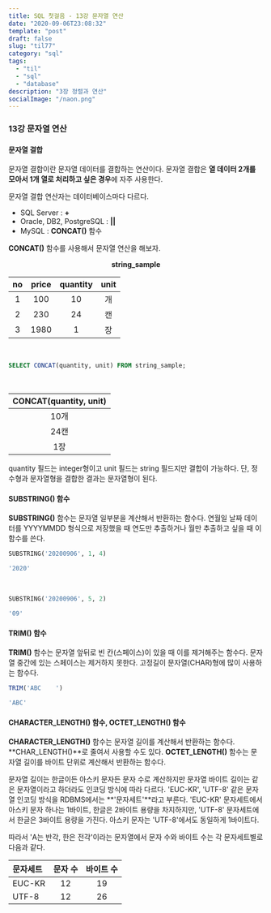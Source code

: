 ```yaml
---
title: SQL 첫걸음 - 13강 문자열 연산
date: "2020-09-06T23:08:32"
template: "post"
draft: false
slug: "til77"
category: "sql"
tags:
  - "til"
  - "sql"
  - "database"
description: "3장 정렬과 연산"
socialImage: "/naon.png"
---
```


### 13강 문자열 연산
#### 문자열 결합
문자열 결합이란 문자열 데이터를 결합하는 연산이다. 문자열 결합은 **열 데이터 2개를 모아서 1개 열로 처리하고 싶은 경우**에 자주 사용한다.

문자열 결합 연산자는 데이터베이스마다 다르다.
- SQL Server : **+**
- Oracle, DB2, PostgreSQL : **||**
- MySQL : **CONCAT()** 함수

**CONCAT()** 함수를 사용해서 문자열 연산을 해보자.

**<center>string_sample</center>**

|no|price|quantity|unit|
|:---:|:---:|:---:|:---:|
|1|100|10|개|
|2|230|24|캔|
|3|1980|1|장|

<br>

```sql
SELECT CONCAT(quantity, unit) FROM string_sample;
```
<br>

|CONCAT(quantity, unit)|
|:---:|
|10개|
|24캔|
|1장|

quantity 필드는 integer형이고 unit 필드는 string 필드지만 결합이 가능하다. 단, 정수형과 문자열형을 결합한 결과는 문자열형이 된다.

#### SUBSTRING() 함수
**SUBSTRING()** 함수는 문자열 일부분을 계산해서 반환하는 함수다. 연월일 날짜 데이터를 YYYYMMDD 형식으로 저장했을 때 연도만 추출하거나 월만 추출하고 싶을 때 이 함수를 쓴다.

```sql
SUBSTRING('20200906', 1, 4)
```
```sql
'2020'
```

<br>

```sql
SUBSTRING('20200906', 5, 2)
```
```sql
'09'
```

#### TRIM() 함수
**TRIM()** 함수는 문자열 앞뒤로 빈 칸(스페이스)이 있을 때 이를 제거해주는 함수다. 문자열 중간에 있는 스페이스는 제거하지 못한다. 고정길이 문자열(CHAR)형에 많이 사용하는 함수다.

```sql
TRIM('ABC    ')
```
```sql
'ABC'
```

#### **CHARACTER_LENGTH() 함수**, **OCTET_LENGTH() 함수**
**CHARACTER_LENGTH()** 함수는 문자열 길이를 계산해서 반환하는 함수다. **CHAR_LENGTH()**로 줄여서 사용할 수도 있다. **OCTET_LENGTH()** 함수는 문자열 길이를 바이트 단위로 계산해서 반환하는 함수다.

문자열 길이는 한글이든 아스키 문자든 문자 수로 계산하지만 문자열 바이트 길이는 같은 문자열이라고 하더라도 인코딩 방식에 따라 다르다. 'EUC-KR', 'UTF-8' 같은 문자열 인코딩 방식을 RDBMS에서는 **'문자세트'**라고 부른다. 'EUC-KR' 문자세트에서 아스키 문자 하나는 1바이트, 한글은 2바이트 용량을 차지하지만, 'UTF-8' 문자세트에서 한글은 3바이트 용량을 가진다. 아스키 문자는 'UTF-8'에서도 동일하게 1바이트다.

따라서 'A는 반각, 한은 전각'이라는 문자열에서 문자 수와 바이트 수는 각 문자세트별로 다음과 같다.

|문자세트|문자 수|바이트 수|
|:---|:---:|:---:|
|EUC-KR|12|19|
|UTF-8|12|26|